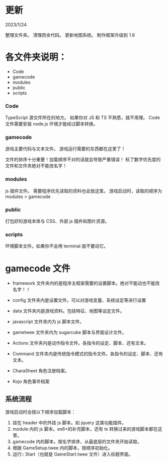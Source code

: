 # 更新

2023/1/24

整理文件夹。
清理昂余代码。
更新地图系统。
制作框架升级到 1.8

# 各文件夹说明：

-  Code
-  gamecode
-  modules
-  public
-  scripts

### Code

TypeScript 源文件所在的地方。
如果你对 JS 和 TS 不熟悉，就不用理。
Code 文件需要安装 node.js 环境才能经过脚本转换。

### gamecode

游戏主要代码与文本文件。
游戏运行需要的东西都在这里了！

文件的排序十分重要！加载顺序不对的话就会导致严重错误！
标了数字优先度的文件和文件夹绝对不能改名字！

### modules

js 插件文件。
需要程序优先读取的资料也会放这里。
游戏启动时，读取的顺序为 modules > gamecode

### public

打包好的游戏本体与 CSS、外部 js 插件和图片资源。

### scripts

环境脚本文件。如果你不会用 terminal 就不要动它。

# gamecode 文件

-  framework
   文件夹内的是程序主框架需要的设置脚本。绝对不能动也不能改名字！！

-  config
   文件夹内是设置文件。可以对游戏变量、系统设定等进行设置

-  data
   文件夹内是游戏资料。包括特征、地图等设定文件。

-  javascript
   文件夹内为 js 脚本文件。

-  gametwee
   文件夹内为 sugarcube 脚本与界面设计文件。

-  Actions
   文件夹内是动作指令文件。各指令的设定、脚本、还有文本。

-  Command
   文件夹内是传统指令模式的指令文件。各指令的设定、脚本、还有文本。

-  CharaSheet
   角色注册档案。

-  Kojo
   角色事件档案

## 系统流程

游戏启动时会按以下顺序加载脚本：

1. 挂在 header 中的外挂 js 脚本。如 jquery 这类功能插件。
2. module 内的 js 脚本。es6+的补充脚本，还有 ts 转换过来的游戏脚本都在这里。
3. gamecode 内的脚本。按名字排序，从最底层的文件夹开始读取。
4. 根据 GameSetup.twee 内的脚本，按顺序初始化。
5. 运行:: Start（也就是 GameStart.twee 文件）进入标题界面。
